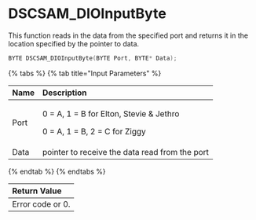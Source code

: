 # DSCSAM\_DIOInputByte

This function reads in the data from the specified port and returns it in the location specified by the pointer to data.

```c
BYTE DSCSAM_DIOInputByte(BYTE Port, BYTE* Data);
```

{% tabs %}
{% tab title="Input Parameters" %}
<table>
  <thead>
    <tr>
      <th style="text-align:left">Name</th>
      <th style="text-align:left">Description</th>
    </tr>
  </thead>
  <tbody>
    <tr>
      <td style="text-align:left">Port</td>
      <td style="text-align:left">
        <p>0 = A, 1 = B for Elton, Stevie &amp; Jethro</p>
        <p>0 = A, 1 = B, 2 = C for Ziggy</p>
      </td>
    </tr>
    <tr>
      <td style="text-align:left">Data</td>
      <td style="text-align:left">pointer to receive the data read from the port</td>
    </tr>
  </tbody>
</table>
{% endtab %}
{% endtabs %}

| Return Value |
| :--- |
| Error code or 0. |

